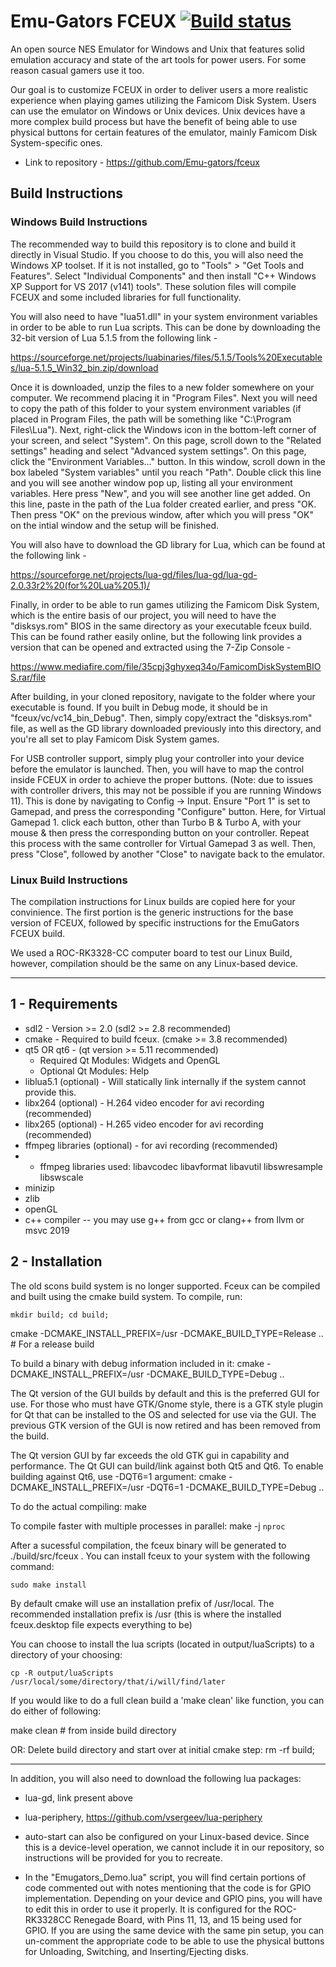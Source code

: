 # Emu-Gators FCEUX [![Build status](https://ci.appveyor.com/api/projects/status/github/TASEmulators/fceux?branch=master&svg=true)](https://ci.appveyor.com/project/zeromus/fceux)

An open source NES Emulator for Windows and Unix that features solid emulation accuracy and state of the art tools for power users. For some reason casual gamers use it too.

Our goal is to customize FCEUX in order to deliver users a more realistic experience when playing games utilizing the Famicom Disk System. Users can use the emulator on Windows or Unix devices. Unix devices have a more complex build process but have the benefit of being able to use physical buttons for certain features of the emulator, mainly Famicom Disk System-specific ones. 

* Link to repository - https://github.com/Emu-gators/fceux

## Build Instructions
### Windows Build Instructions
The recommended way to build this repository is to clone and build it directly in Visual Studio. If you choose to do this, you will also need the Windows XP toolset. If it is not installed, go to "Tools" > "Get Tools and Features". Select "Individual Components" and then install "C++ Windows XP Support for VS 2017 (v141) tools". These solution files will compile FCEUX and some included libraries for full functionality.

You will also need to have "lua51.dll" in your system environment variables in order to be able to run Lua scripts. This can be done by downloading the 32-bit version of Lua 5.1.5 from the following link - 

https://sourceforge.net/projects/luabinaries/files/5.1.5/Tools%20Executables/lua-5.1.5_Win32_bin.zip/download

Once it is downloaded, unzip the files to a new folder somewhere on your computer. We recommend placing it in "Program Files". Next you will need to copy the path of this folder to your system environment variables (if placed in Program Files, the path will be something like "C:\Program Files\Lua"). Next, right-click the Windows icon in the bottom-left corner of your screen, and select "System". On this page, scroll down to the "Related settings" heading and select "Advanced system settings". On this page, click the "Environment Variables..." button. In this window, scroll down in the box labeled "System variables" until you reach "Path". Double click this line and you will see another window pop up, listing all your environment variables. Here press "New", and you will see another line get added. On this line, paste in the path of the Lua folder created earlier, and press "OK. Then press "OK" on the previous window, after which you will press "OK" on the intial window and the setup will be finished.

You will also have to download the GD library for Lua, which can be found at the following link - 

https://sourceforge.net/projects/lua-gd/files/lua-gd/lua-gd-2.0.33r2%20(for%20Lua%205.1)/

Finally, in order to be able to run games utilizing the Famicom Disk System, which is the entire basis of our project, you will need to have the "disksys.rom" BIOS in the same directory as your executable fceux build. This can be found rather easily online, but the following link provides a version that can be opened and extracted using the 7-Zip Console - 

https://www.mediafire.com/file/35cpj3ghyxeq34o/FamicomDiskSystemBIOS.rar/file

After building, in your cloned repository, navigate to the folder where your executable is found. If you built in Debug mode, it should be in "fceux/vc/vc14_bin_Debug". Then, simply copy/extract the "disksys.rom" file, as well as the GD library downloaded previously into this directory, and you're all set to play Famicom Disk System games.

For USB controller support, simply plug your controller into your device before the emulator is launched. Then, you will have to map the control inside FCEUX in order to achieve the proper buttons. (Note: due to issues with controller drivers, this may not be possible if you are running Windows 11). This is done by navigating to Config -> Input. Ensure "Port 1" is set to Gamepad, and press the corresponding "Configure" button. Here, for Virtual Gamepad 1. click each button, other than Turbo B & Turbo A, with your mouse & then press the corresponding button on your controller. Repeat this process with the same controller for Virtual Gamepad 3 as well. Then, press "Close", followed by another "Close" to navigate back to the emulator.

### Linux Build Instructions
The compilation instructions for Linux builds are copied here for your convinience. The first portion is the generic instructions for the base version of FCEUX, followed by specific instructions for the EmuGators FCEUX build.

We used a ROC-RK3328-CC computer board to test our Linux Build, however, compilation should be the same on any Linux-based device.

-----------------------------------------------------------------------------------------------------------------------------------------------------------------------
1 - Requirements
----------------
* sdl2  - Version >= 2.0  (sdl2 >= 2.8 recommended)
* cmake - Required to build fceux. (cmake >= 3.8 recommended)
* qt5 OR qt6  - (qt version >= 5.11 recommended)
	- Required Qt Modules: Widgets and OpenGL
	- Optional Qt Modules: Help
* liblua5.1 (optional) - Will statically link internally if the system cannot provide this.
* libx264 (optional) - H.264 video encoder for avi recording (recommended)
* libx265 (optional) - H.265 video encoder for avi recording (recommended)
* ffmpeg libraries (optional) - for avi recording (recommended)
*	- ffmpeg libraries used: libavcodec  libavformat  libavutil  libswresample  libswscale
* minizip  
* zlib  
* openGL
* c++ compiler -- you may use g++ from gcc or clang++ from llvm or msvc 2019

2 - Installation
----------------
The old scons build system is no longer supported.
Fceux can be compiled and built using the cmake build system.  To compile, run:

	mkdir build; cd build;
   cmake  -DCMAKE_INSTALL_PREFIX=/usr  -DCMAKE_BUILD_TYPE=Release  ..    # For a release build

To build a binary with debug information included in it:
   cmake  -DCMAKE_INSTALL_PREFIX=/usr  -DCMAKE_BUILD_TYPE=Debug    ..    

The Qt version of the GUI builds by default and this is the preferred GUI for use. 
For those who must have GTK/Gnome style, there is a GTK style plugin for Qt that 
can be installed to the OS and selected for use via the GUI.
The previous GTK version of the GUI is now retired and has been removed from the build.

The Qt version GUI by far exceeds the old GTK gui in capability and performance.
The Qt GUI can build/link against both Qt5 and Qt6. To enable building against Qt6, use -DQT6=1 argument:
   cmake  -DCMAKE_INSTALL_PREFIX=/usr  -DQT6=1  -DCMAKE_BUILD_TYPE=Debug    ..    

To do the actual compiling:
   make

To compile faster with multiple processes in parallel:
   make -j `nproc`
	
After a sucessful compilation, the fceux binary will be generated to 
./build/src/fceux .  You can install fceux to your system with the following command:

	sudo make install

By default cmake will use an installation prefix of /usr/local.
The recommended installation prefix is /usr (this is where the installed fceux.desktop file expects everything to be)

You can choose to install the lua scripts (located in output/luaScripts) to a directory of your choosing:

	cp -R output/luaScripts /usr/local/some/directory/that/i/will/find/later

If you would like to do a full clean build a 'make clean' like function, you can do either of following:

   make clean    # from inside build directory

OR:
	Delete build directory and start over at initial cmake step:
   rm -rf build;
   
-----------------------------------------------------------------------------------------------------------------------------------------------------------------------  
In addition, you will also need to download the following lua packages:
* lua-gd, link present above
* lua-periphery, https://github.com/vsergeev/lua-periphery

* auto-start can also be configured on your Linux-based device. Since this is a device-level operation, we cannot include it in our repository, so instructions will be provided for you to recreate.

* In the "Emugators_Demo.lua" script, you will find certain portions of code commented out with notes mentioning that the code is for GPIO implementation. Depending on your device and GPIO pins, you will have to edit this in order to use it properly. It is configured for the ROC-RK3328CC Renegade Board, with Pins 11, 13, and 15 being used for GPIO. If you are using the same device with the same pin setup, you can un-comment the appropriate code to be able to use the physical buttons for Unloading, Switching, and Inserting/Ejecting disks.

